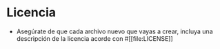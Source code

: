 <!------------------------------------------------------------------------------------
   Add Rules to this file or a short description and have Kiro refine them for you:
------------------------------------------------------------------------------------->

# Licencia

- Asegúrate de que cada archivo nuevo que vayas a crear, incluya una descripción de la licencia acorde con #[[file:LICENSE]]
